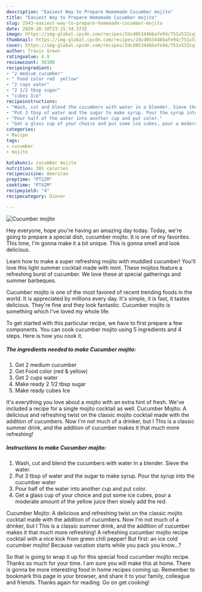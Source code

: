 ```yaml
---
description: "Easiest Way to Prepare Homemade Cucumber mojito"
title: "Easiest Way to Prepare Homemade Cucumber mojito"
slug: 2543-easiest-way-to-prepare-homemade-cucumber-mojito
date: 2020-10-10T23:15:34.373Z
image: https://img-global.cpcdn.com/recipes/2dcd05344bbafe94/751x532cq70/cucumber-mojito-recipe-main-photo.jpg
thumbnail: https://img-global.cpcdn.com/recipes/2dcd05344bbafe94/751x532cq70/cucumber-mojito-recipe-main-photo.jpg
cover: https://img-global.cpcdn.com/recipes/2dcd05344bbafe94/751x532cq70/cucumber-mojito-recipe-main-photo.jpg
author: Travis Green
ratingvalue: 4.9
reviewcount: 36100
recipeingredient:
- "2 medium cucumber"
- " Food color red  yellow"
- "2 cups water"
- "2 1/2 tbsp sugar"
- "cubes Ice"
recipeinstructions:
- "Wash, cut and blend the cucumbers with water in a blender. Sieve the water."
- "Put 3 tbsp of water and the sugar to make syrup. Pour the syrup into the cucumber water"
- "Pour half of the water into another cup and put color."
- "Get a glass cup of your choice and put some ice cubes, pour a moderate amount of the yellow juice then slowly add the red."
categories:
- Recipe
tags:
- cucumber
- mojito

katakunci: cucumber mojito 
nutrition: 201 calories
recipecuisine: American
preptime: "PT22M"
cooktime: "PT42M"
recipeyield: "4"
recipecategory: Dinner

---
```



![Cucumber mojito](https://img-global.cpcdn.com/recipes/2dcd05344bbafe94/751x532cq70/cucumber-mojito-recipe-main-photo.jpg)

Hey everyone, hope you're having an amazing day today. Today, we're going to prepare a special dish, cucumber mojito. It is one of my favorites. This time, I'm gonna make it a bit unique. This is gonna smell and look delicious.

Learn how to make a super refreshing mojito with muddled cucumber! You&#39;ll love this light summer cocktail made with mint. These mojitos feature a refreshing burst of cucumber. We love these at special gatherings and summer barbeques.

Cucumber mojito is one of the most favored of recent trending foods in the world. It is appreciated by millions every day. It's simple, it is fast, it tastes delicious. They're fine and they look fantastic. Cucumber mojito is something which I've loved my whole life.


To get started with this particular recipe, we have to first prepare a few components. You can cook cucumber mojito using 5 ingredients and 4 steps. Here is how you cook it.

<!--inarticleads1-->

##### The ingredients needed to make Cucumber mojito:

1. Get 2 medium cucumber
1. Get  Food color (red &amp; yellow)
1. Get 2 cups water
1. Make ready 2 1/2 tbsp sugar
1. Make ready cubes Ice


It&#39;s everything you love about a mojito with an extra hint of fresh. We&#39;ve included a recipe for a single mojito cocktail as well. Cucumber Mojito: A delicious and refreshing twist on the classic mojito cocktail made with the addition of cucumbers. Now I&#39;m not much of a drinker, but I This is a classic summer drink, and the addition of cucumber makes it that much more refreshing! 

<!--inarticleads2-->

##### Instructions to make Cucumber mojito:

1. Wash, cut and blend the cucumbers with water in a blender. Sieve the water.
1. Put 3 tbsp of water and the sugar to make syrup. Pour the syrup into the cucumber water
1. Pour half of the water into another cup and put color.
1. Get a glass cup of your choice and put some ice cubes, pour a moderate amount of the yellow juice then slowly add the red.


Cucumber Mojito: A delicious and refreshing twist on the classic mojito cocktail made with the addition of cucumbers. Now I&#39;m not much of a drinker, but I This is a classic summer drink, and the addition of cucumber makes it that much more refreshing! A refreshing cucumber mojito recipe cocktail with a nice kick from green chili pepper! But first: an ice cold cucumber mojito! Because vacation starts while you pack you know…? 

So that is going to wrap it up for this special food cucumber mojito recipe. Thanks so much for your time. I am sure you will make this at home. There is gonna be more interesting food in home recipes coming up. Remember to bookmark this page in your browser, and share it to your family, colleague and friends. Thanks again for reading. Go on get cooking!
